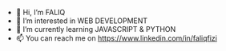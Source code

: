 - 👋 Hi, I’m FALIQ
- 👀 I’m interested in WEB DEVELOPMENT
- 🌱 I’m currently learning JAVASCRIPT & PYTHON
- 📫 You can reach me on https://www.linkedin.com/in/faliqfizi

<!---
faliqfizi/faliqfizi is a ✨ special ✨ repository because its `README.md` (this file) appears on your GitHub profile.
You can click the Preview link to take a look at your changes.
--->
